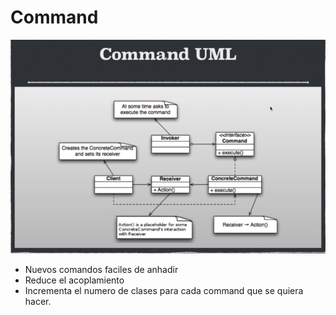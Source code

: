 # Command

![Image](./../images/command.png)

- Nuevos comandos faciles de anhadir
- Reduce el acoplamiento
- Incrementa el numero de clases para cada command que se quiera hacer.
